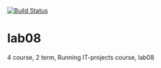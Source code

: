 [![Build Status](https://travis-ci.org/pelpro/lab08.svg?branch=master)](https://travis-ci.com/pelpro/lab08)
# lab08
4 course, 2 term, Running IT-projects course, lab08
